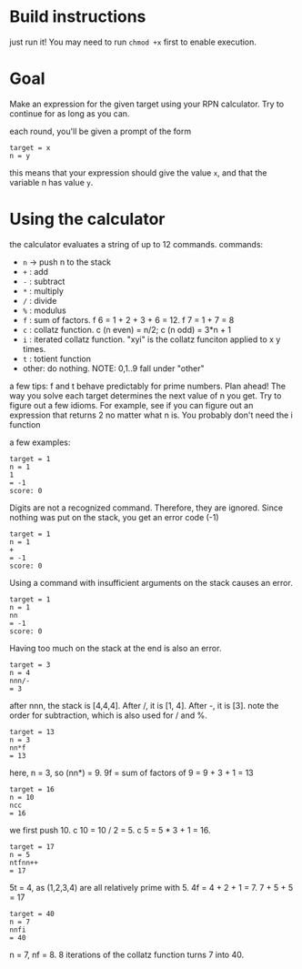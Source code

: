 # Build instructions
just run it! You may need to run `chmod +x` first to enable execution.

# Goal
Make an expression for the given target using your RPN calculator. 
Try to continue for as long as you can.

each round, you'll be given a prompt of the form
```
target = x
n = y
```
this means that your expression should give the value `x`, and that the variable n has value `y`.

# Using the calculator
the calculator evaluates a string of up to 12 commands.
commands:
* `n` -> push n to the stack
* `+` : add
* `-` : subtract
* `*` : multiply
* `/` : divide
* `%` : modulus
* `f` : sum of factors. f 6 = 1 + 2 + 3 + 6 = 12. f 7 = 1 + 7 = 8
* `c` : collatz function. c (n even) = n/2; c (n odd) = 3*n + 1
* `i` : iterated collatz function. "xyi" is the collatz funciton applied to x y times.
* `t` : totient function
* other: do nothing. NOTE: 0,1..9 fall under "other"

a few tips:
f and t behave predictably for prime numbers.
Plan ahead! The way you solve each target determines the next value of n you get.
Try to figure out a few idioms. For example, see if you can figure out
    an expression that returns 2 no matter what n is.
You probably don't need the i function

a few examples:
```
target = 1
n = 1
1
= -1
score: 0
```
Digits are not a recognized command. Therefore, they are ignored.
Since nothing was put on the stack, you get an error code (-1)

```
target = 1
n = 1
+
= -1
score: 0
```
Using a command with insufficient arguments on the stack causes an error. 

```
target = 1
n = 1
nn
= -1
score: 0
```
Having too much on the stack at the end is also an error.

```
target = 3
n = 4
nnn/-
= 3
```
after nnn, the stack is [4,4,4]. After /, it is [1, 4]. After -, it is [3].
note the order for subtraction, which is also used for / and %.

```
target = 13
n = 3
nn*f
= 13
```
here, n = 3, so (nn*) = 9. 9f = sum of factors of 9 = 9 + 3 + 1 = 13

```
target = 16
n = 10
ncc
= 16
```
we first push 10. c 10 = 10 / 2 = 5. c 5 = 5 * 3 + 1 = 16.

```
target = 17
n = 5
ntfnn++
= 17
```
5t = 4, as (1,2,3,4) are all relatively prime with 5. 4f = 4 + 2 + 1 = 7. 7 + 5 + 5 = 17

```
target = 40
n = 7
nnfi
= 40
```
n = 7, nf = 8. 8 iterations of the collatz function turns 7 into 40.
